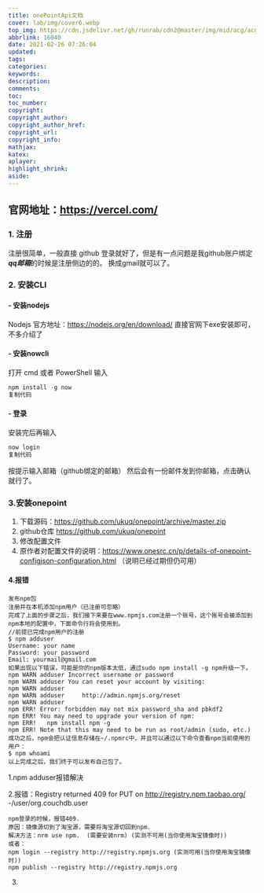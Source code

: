 ```yaml
---
title: onePointApi文档
cover: lab/img/cover6.webp
top_img: https://cdn.jsdelivr.net/gh/runrab/cdn2@master/img/mid/acg/acg119.jpeg
abbrlink: 16040
date: 2021-02-26 07:26:04
updated:
tags:
categories:
keywords:
description:
comments:
toc:
toc_number:
copyright:
copyright_author:
copyright_author_href:
copyright_url:
copyright_info:
mathjax:
katex:
aplayer:
highlight_shrink:
aside:
---
```


## 官网地址：https://vercel.com/

### 1. 注册

注册很简单，一般直接 github 登录就好了，但是有一点问题是我github账户绑定***qq邮箱***的时候是注册侧边的的。
换成gmail就可以了。

### 2. 安装CLI

#### - 安装nodejs

Nodejs 官方地址：https://nodejs.org/en/download/
直接官网下exe安装即可，不多介绍了

#### - 安装nowcli

打开 cmd 或者 PowerShell 输入

```go
npm install -g now
复制代码
```

#### - 登录

安装完后再输入

```go
now login
复制代码
```

按提示输入邮箱（github绑定的邮箱）
然后会有一份邮件发到你邮箱，点击确认就行了。

### 3.安装onepoint

1. 下载源码：https://github.com/ukuq/onepoint/archive/master.zip   
2. github仓库 https://github.com/ukuq/onepoint 
3.  修改配置文件 
4.  原作者对配置文件的说明：https://www.onesrc.cn/p/details-of-onepoint-configjson-configuration.html  （说明已经过期但仍可用）

#### 4.报错

```
发布npm包
注册并在本机添加npm用户（已注册可忽略）
完成了上面的步骤之后，我们接下来要在www.npmjs.com注册一个账号，这个账号会被添加到npm本地的配置中，下面命令行将会使用到。
//前提已完成npm用户的注册
$ npm adduser
Username: your name
Password: your password
Email: yourmail@gmail.com
如果出现以下错误，可能是你的npm版本太低，通过sudo npm install -g npm升级一下。
npm WARN adduser Incorrect username or password
npm WARN adduser You can reset your account by visiting:
npm WARN adduser
npm WARN adduser     http://admin.npmjs.org/reset
npm WARN adduser
npm ERR! Error: forbidden may not mix password_sha and pbkdf2
npm ERR! You may need to upgrade your version of npm:
npm ERR!   npm install npm -g
npm ERR! Note that this may need to be run as root/admin (sudo, etc.)
成功之后，npm会把认证信息存储在~/.npmrc中，并且可以通过以下命令查看npm当前使用的用户：
$ npm whoami
以上完成之后，我们终于可以发布自己包了。
```

1.npm adduser报错解决

2.报错：Registry returned 409 for PUT on http://registry.npm.taobao.org/ -/user/org.couchdb.user

```
npm登录的时候，报错409.
原因：镜像源切到了淘宝源，需要将淘宝源切回到npm.
解决方法：nrm use npm.  (需要安装nrm) (实测不可用(当你使用淘宝镜像时))
或者： 
npm login --registry http://registry.npmjs.org (实测可用(当你使用淘宝镜像时))
npm publish --registry http://registry.npmjs.org
```

3.